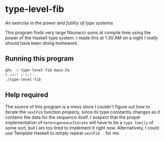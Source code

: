 # type-level-fib

_An exercise in the power and futility of type systems._

This program finds very large fibonacci sums at compile time using the power of the Haskell type system. I made this at 1:30 AM on a night I _really_ should have been doing homework.

## Running this program

```bash
ghc -o type-level-fib main.hs
# wait a bit...
./type-level-fib
```

## Help required

The source of this program is a mess since I couldn't figure out how to iterate the `nextFib` function properly, since its type constantly changes as it contains the data for the sequence itself. I suspect that the proper implementation of `heterogeneousIterate` will have to be a `type family` of some sort, but I am too tired to implement it right now. Alternatively, I could use Template Haskell to ismply repeat `nextFib .` for me.
